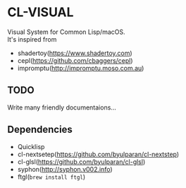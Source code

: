 # CL-VISUAL
Visual System for Common Lisp/macOS.  
It's inspired from
- shadertoy(https://www.shadertoy.com)
- cepl(https://github.com/cbaggers/cepl)
- impromptu(http://impromptu.moso.com.au)

## TODO
Write many friendly documentaions...

## Dependencies
- Quicklisp
- cl-nextsetep(https://github.com/byulparan/cl-nextstep)
- cl-glsl(https://github.com/byulparan/cl-glsl)
- syphon(http://syphon.v002.info) 
- ftgl(`brew install ftgl`)

